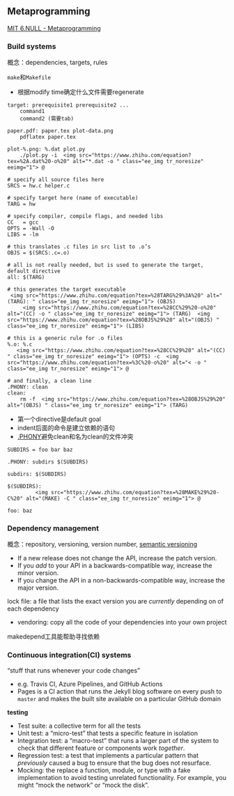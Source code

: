 ## Metaprogramming

[MIT 6.NULL - Metaprogramming](https://missing.csail.mit.edu/2020/metaprogramming/)

### Build systems

概念：dependencies, targets, rules

`make`和`Makefile`
* 根据modify time确定什么文件需要regenerate
```shell
target: prerequisite1 prerequisite2 ...
	command1
	command2 (需要tab)
```
```shell
paper.pdf: paper.tex plot-data.png
	pdflatex paper.tex

plot-%.png: %.dat plot.py
	./plot.py -i  <img src="https://www.zhihu.com/equation?tex=%2A.dat%20-o%20" alt="*.dat -o " class="ee_img tr_noresize" eeimg="1"> @
```


```shell
# specify all source files here
SRCS = hw.c helper.c

# specify target here (name of executable)
TARG = hw

# specify compiler, compile flags, and needed libs
CC   = gcc
OPTS = -Wall -O
LIBS = -lm

# this translates .c files in src list to .o’s
OBJS = $(SRCS:.c=.o)

# all is not really needed, but is used to generate the target, default directive
all: $(TARG)

# this generates the target executable
 <img src="https://www.zhihu.com/equation?tex=%28TARG%29%3A%20" alt="(TARG): " class="ee_img tr_noresize" eeimg="1"> (OBJS)
	 <img src="https://www.zhihu.com/equation?tex=%28CC%29%20-o%20" alt="(CC) -o " class="ee_img tr_noresize" eeimg="1"> (TARG)  <img src="https://www.zhihu.com/equation?tex=%28OBJS%29%20" alt="(OBJS) " class="ee_img tr_noresize" eeimg="1"> (LIBS)
	
# this is a generic rule for .o files
%.o: %.c
   <img src="https://www.zhihu.com/equation?tex=%28CC%29%20" alt="(CC) " class="ee_img tr_noresize" eeimg="1"> (OPTS) -c  <img src="https://www.zhihu.com/equation?tex=%3C%20-o%20" alt="< -o " class="ee_img tr_noresize" eeimg="1"> @

# and finally, a clean line
.PHONY: clean
clean:
	rm -f  <img src="https://www.zhihu.com/equation?tex=%28OBJS%29%20" alt="(OBJS) " class="ee_img tr_noresize" eeimg="1"> (TARG)
```
* 第一个directive是default goal
* indent后面的命令是建立依赖的语句
* [.PHONY](https://www.gnu.org/software/make/manual/html_node/Phony-Targets.html)避免clean和名为clean的文件冲突

```shell
SUBDIRS = foo bar baz

.PHONY: subdirs $(SUBDIRS)

subdirs: $(SUBDIRS)

$(SUBDIRS):
         <img src="https://www.zhihu.com/equation?tex=%28MAKE%29%20-C%20" alt="(MAKE) -C " class="ee_img tr_noresize" eeimg="1"> @

foo: baz
```



### Dependency management
概念：repository, versioning, version number, [semantic versioning](https://semver.org/)

- If a new release does not change the API, increase the patch version.
- If you *add* to your API in a backwards-compatible way, increase the minor version.
- If you change the API in a non-backwards-compatible way, increase the major version.

lock file: a file that lists the exact version you are *currently* depending on of each dependency

* vendoring: copy all the code of your dependencies into your own project

makedepend工具能帮助寻找依赖

### Continuous integration(CI) systems

“stuff that runs whenever your code changes”

* e.g. Travis CI, Azure Pipelines, and GitHub Actions
* Pages is a CI action that runs the Jekyll blog software on every push to `master` and makes the built site available on a particular GitHub domain

**testing**

- Test suite: a collective term for all the tests
- Unit test: a “micro-test” that tests a specific feature in isolation
- Integration test: a “macro-test” that runs a larger part of the system to check that different feature or components work *together*.
- Regression test: a test that implements a particular pattern that *previously* caused a bug to ensure that the bug does not resurface.
- Mocking: the replace a function, module, or type with a fake implementation to avoid testing unrelated functionality. For example, you might “mock the network” or “mock the disk”.



